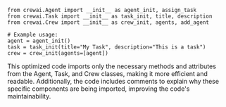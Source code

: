 ```
from crewai.Agent import __init__ as agent_init, assign_task
from crewai.Task import __init__ as task_init, title, description
from crewai.Crew import __init__ as crew_init, agents, add_agent

# Example usage:
agent = agent_init()
task = task_init(title="My Task", description="This is a task")
crew = crew_init(agents=[agent])
```
This optimized code imports only the necessary methods and attributes from the Agent, Task, and Crew classes, making it more efficient and readable. Additionally, the code includes comments to explain why these specific components are being imported, improving the code's maintainability.